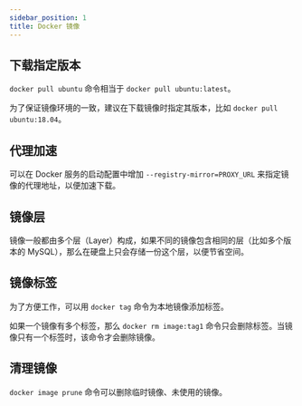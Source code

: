 ```yaml
---
sidebar_position: 1
title: Docker 镜像
---
```


## 下载指定版本

`docker pull ubuntu` 命令相当于 `docker pull ubuntu:latest`。

为了保证镜像环境的一致，建议在下载镜像时指定其版本，比如 `docker pull ubuntu:18.04`。

## 代理加速

可以在 Docker 服务的启动配置中增加 `--registry-mirror=PROXY_URL` 来指定镜像的代理地址，以便加速下载。

## 镜像层

镜像一般都由多个层（Layer）构成，如果不同的镜像包含相同的层（比如多个版本的 MySQL），那么在硬盘上只会存储一份这个层，以便节省空间。

## 镜像标签

为了方便工作，可以用 `docker tag` 命令为本地镜像添加标签。

如果一个镜像有多个标签，那么 `docker rm image:tag1` 命令只会删除标签。当镜像只有一个标签时，该命令才会删除镜像。

## 清理镜像

`docker image prune` 命令可以删除临时镜像、未使用的镜像。
